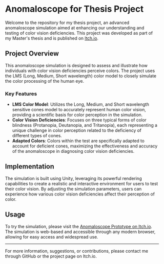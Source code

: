# Anomaloscope for Thesis Project

Welcome to the repository for my thesis project, an advanced anomaloscope simulation aimed at enhancing our understanding and testing of color vision deficiencies. This project was developed as part of my Master's thesis and is published on [Itch.io](https://alexandro458.itch.io/prototipo-anomaloscopio).

## Project Overview

This anomaloscope simulation is designed to assess and illustrate how individuals with color vision deficiencies perceive colors. The project uses the LMS (Long, Medium, Short wavelength) color model to closely simulate the color processing of the human eye.

### Key Features

- **LMS Color Model**: Utilizes the Long, Medium, and Short wavelength sensitive cones model to accurately represent human color vision, providing a scientific basis for color perception in the simulation.
- **Color Vision Deficiencies**: Focuses on three typical forms of color blindness (Protanopia, Deutanopia, and Tritanopia), each representing a unique challenge in color perception related to the deficiency of different types of cones.
- **Adapted Colors**: Colors within the test are specifically adapted to account for deficient cones, maximizing the effectiveness and accuracy of the anomaloscope in diagnosing color vision deficiencies.

## Implementation

The simulation is built using Unity, leveraging its powerful rendering capabilities to create a realistic and interactive environment for users to test their color vision. By adjusting the simulation parameters, users can experience how various color vision deficiencies affect their perception of color.

## Usage

To try the simulation, please visit the [Anomaloscope Prototype on Itch.io](https://alexandro458.itch.io/prototipo-anomaloscopio). The simulation is web-based and accessible through any modern browser, allowing for easy access and widespread use.

---

For more information, suggestions, or contributions, please contact me through GitHub or the project page on Itch.io.


